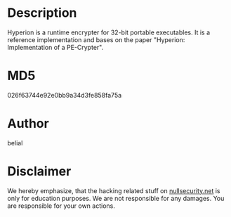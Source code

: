 Description
===========
Hyperion is a runtime encrypter for 32-bit portable executables. It is a
reference implementation and bases on the paper "Hyperion: Implementation of a
PE-Crypter".

MD5
===
026f63744e92e0bb9a34d3fe858fa75a

Author
======
belial

Disclaimer
==========
We hereby emphasize, that the hacking related stuff on
[nullsecurity.net](http://nullsecurity.net) is only for education purposes.
We are not responsible for any damages. You are responsible for your own
actions.
